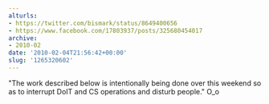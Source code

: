 ```yaml
---
alturls:
- https://twitter.com/bismark/status/8649400656
- https://www.facebook.com/17803937/posts/325680454017
archive:
- 2010-02
date: '2010-02-04T21:56:42+00:00'
slug: '1265320602'
---
```


"The work described below is intentionally being done over this weekend so as to interrupt DoIT and CS operations and disturb people." O_o

